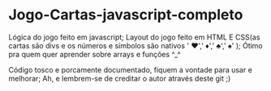 # Jogo-Cartas-javascript-completo
Lógica do jogo feito em javascript; 
Layout do jogo feito em HTML E CSS(as cartas são divs e os números e símbolos são nativos ' ♥',' ♦',' ♣',' ♠' ); 
Ótimo pra quem quer aprender sobre arrays e funções ^_^

Código tosco e porcamente documentado, fiquem a vontade para usar e melhorar;
Ah, e lembrem-se de creditar o autor através deste git ;) 

